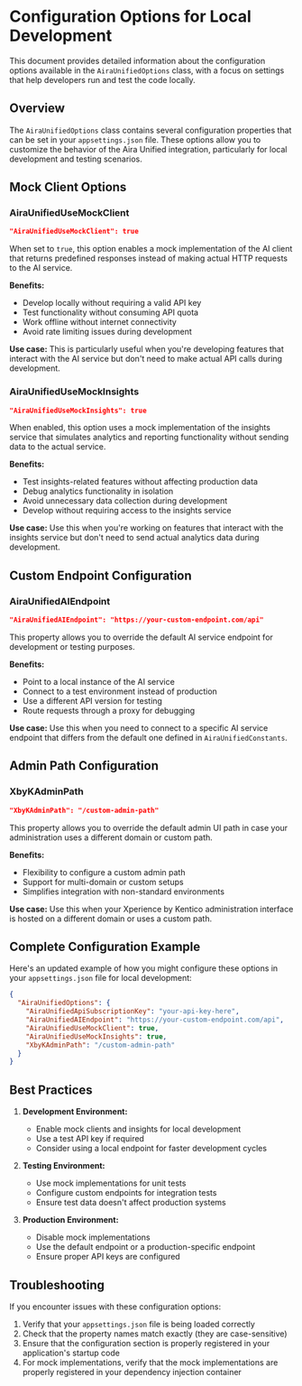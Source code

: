 # Configuration Options for Local Development

This document provides detailed information about the configuration options available in the `AiraUnifiedOptions` class, with a focus on settings that help developers run and test the code locally.

## Overview

The `AiraUnifiedOptions` class contains several configuration properties that can be set in your `appsettings.json` file. These options allow you to customize the behavior of the Aira Unified integration, particularly for local development and testing scenarios.

## Mock Client Options

### AiraUnifiedUseMockClient

```json
"AiraUnifiedUseMockClient": true
```

When set to `true`, this option enables a mock implementation of the AI client that returns predefined responses instead of making actual HTTP requests to the AI service.

**Benefits:**
- Develop locally without requiring a valid API key
- Test functionality without consuming API quota
- Work offline without internet connectivity
- Avoid rate limiting issues during development

**Use case:**
This is particularly useful when you're developing features that interact with the AI service but don't need to make actual API calls during development.

### AiraUnifiedUseMockInsights

```json
"AiraUnifiedUseMockInsights": true
```

When enabled, this option uses a mock implementation of the insights service that simulates analytics and reporting functionality without sending data to the actual service.

**Benefits:**
- Test insights-related features without affecting production data
- Debug analytics functionality in isolation
- Avoid unnecessary data collection during development
- Develop without requiring access to the insights service

**Use case:**
Use this when you're working on features that interact with the insights service but don't need to send actual analytics data during development.

## Custom Endpoint Configuration

### AiraUnifiedAIEndpoint

```json
"AiraUnifiedAIEndpoint": "https://your-custom-endpoint.com/api"
```

This property allows you to override the default AI service endpoint for development or testing purposes.

**Benefits:**
- Point to a local instance of the AI service
- Connect to a test environment instead of production
- Use a different API version for testing
- Route requests through a proxy for debugging

**Use case:**
Use this when you need to connect to a specific AI service endpoint that differs from the default one defined in `AiraUnifiedConstants`.

## Admin Path Configuration

### XbyKAdminPath

```json
"XbyKAdminPath": "/custom-admin-path"
```

This property allows you to override the default admin UI path in case your administration uses a different domain or custom path.

**Benefits:**
- Flexibility to configure a custom admin path
- Support for multi-domain or custom setups
- Simplifies integration with non-standard environments

**Use case:**
Use this when your Xperience by Kentico administration interface is hosted on a different domain or uses a custom path.

## Complete Configuration Example

Here's an updated example of how you might configure these options in your `appsettings.json` file for local development:

```json
{
  "AiraUnifiedOptions": {
    "AiraUnifiedApiSubscriptionKey": "your-api-key-here",
    "AiraUnifiedAIEndpoint": "https://your-custom-endpoint.com/api",
    "AiraUnifiedUseMockClient": true,
    "AiraUnifiedUseMockInsights": true,
    "XbyKAdminPath": "/custom-admin-path"
  }
}
```

## Best Practices

1. **Development Environment:**
   - Enable mock clients and insights for local development
   - Use a test API key if required
   - Consider using a local endpoint for faster development cycles

2. **Testing Environment:**
   - Use mock implementations for unit tests
   - Configure custom endpoints for integration tests
   - Ensure test data doesn't affect production systems

3. **Production Environment:**
   - Disable mock implementations
   - Use the default endpoint or a production-specific endpoint
   - Ensure proper API keys are configured

## Troubleshooting

If you encounter issues with these configuration options:

1. Verify that your `appsettings.json` file is being loaded correctly
2. Check that the property names match exactly (they are case-sensitive)
3. Ensure that the configuration section is properly registered in your application's startup code
4. For mock implementations, verify that the mock implementations are properly registered in your dependency injection container